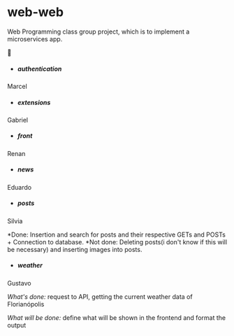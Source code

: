 ﻿# web-web
Web Programming class group project, which is to implement a microservices app.

🐸 

* ##### authentication
Marcel

* ##### extensions
Gabriel

* ##### front
Renan

* ##### news
Eduardo

* ##### posts
Silvia

*Done: Insertion and search for posts and their respective GETs and POSTs + Connection to database.
*Not done: Deleting posts(i don't know if this will be necessary) and inserting images into posts.

* ##### weather
Gustavo

*What's done:* request to API, getting the current weather data of Florianópolis

*What will be done:* define what will be shown in the frontend and format the output
